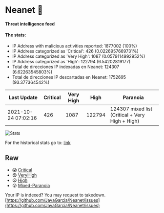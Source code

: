 # Neanet :hocho:
#### Threat intelligence feed
#### The stats:

- IP Address with malicious activities reported: 1877002 (100%)
- IP Address categorized as 'Critical':  426 (0.0226957669731%)
- IP Address categorized as 'Very High':  1087 (0.0579114992952%)
- IP Address categorized as 'High':  122794 (6.54202819177)
- Total de direcciones IP indexadas en Neanet:  124307 (6.62263545803%)
- Total de direcciones IP descartadas en Neanet:  1752695 (93.377364542%)

| Last Update | Critical | Very High | High | Paranoia |
| --- | --- | --- | --- | --- |
| 2021-10-24 07:02:16 | 426 | 1087 | 122794 | 124307 mixed list (Critical + Very High + High)|

![Stats](https://docs.google.com/spreadsheets/d/e/2PACX-1vSnaNMIXVabIpDJjufMlzH7poXnshF3mgd8Is1g9ytUEzVsP5my4Trn8f-xkoLLQ38xpL3HtmUexLo6/pubchart?oid=501124687&format=image)

For the historical stats go to: [link](/stats.csv)
## Raw
- :scream: [Critical](https://raw.githubusercontent.com/JavaGarcia/Neanet/master/blacklists/neanet_critical.txt)
- :fearful: [VeryHigh](https://raw.githubusercontent.com/JavaGarcia/Neanet/master/blacklists/neanet_veryHigh.txtt)
- :frowning: [High](https://raw.githubusercontent.com/JavaGarcia/Neanet/master/blacklists/neanet_high.txt)
- :dizzy_face: [Mixed-Paranoia](https://raw.githubusercontent.com/JavaGarcia/Neanet/master/blacklists/neanet_all.txt)


Your IP is indexed? You may request to takedown. [https://github.com/JavaGarcia/Neanet/issues](https://github.com/JavaGarcia/Neanet/issues)
















































































































































































































































































































































































































































































































































































































































































































































































































































































































































































































































































































































































































































































































































































































































































































































































































































































































































































































































































































































































































































































































































































































































































































































































































































































































































































































































































































































































































































































































































































































































































































































































































































































































































































































































































































































































































































































































































































































































































































































































































































































































































































































































































































































































































































































































































































































































































































































































































































































































































































































































































































































































































































































































































































































































































































































































































































































































































































































































































































































































































































































































































































































































































































































































































































































































































































































































































































































































































































































































































































































































































































































































































































































































































































































































































































































































































































































































































































































































































































































































































































































































































































































































































































































































































































































































































































































































































































































































































































































































































































































































































































































































































































































































































































































































































































































































































































































































































































































































